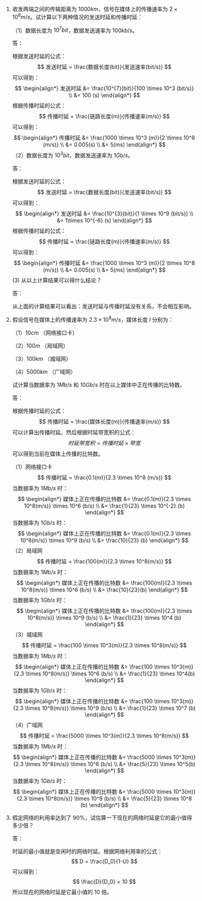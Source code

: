 1. 收发两端之间的传输距离为 $1000km$，信号在媒体上的传播速率为 $2 \times 10^{8} m/s$。试计算以下两种情况的发送时延和传播时延：

   （1）数据长度为 $10^7bit$，数据发送速率为 $100kb/s$。

   答：

   根据发送时延的公式：
   $$
   发送时延 = \frac{数据长度(bit)}{发送速率(bit/s)}
   $$
   可以得到：
   $$
   \begin{align*}
   发送时延 &= \frac{10^{7}(bit)}{100 \times 10^3 (bit/s)} \\ 
    &= 100 (s)
   \end{align*}
   $$
   根据传播时延的公式：
   $$
   传播时延 = \frac{链路长度(m)}{传播速率(m/s)}
   $$
   可以得到：
   $$
   \begin{align*}
   传播时延 &= \frac{1000 \times 10^3 (m)}{2 \times 10^8 (m/s)} \\
     &= 0.005(s) \\
     &= 5(ms)
   \end{align*}
   $$
   （2）数据长度为 $10^3bit$，数据发送速率为 $1Gb/s$。

   答：

   根据发送时延的公式：
   $$
   发送时延 = \frac{数据长度(bit)}{发送速率(bit/s)}
   $$
   可以得到：
   $$
   \begin{align*}
   发送时延 &= \frac{10^{3}(bit)}{1 \times 10^9 (bit/s)} \\ 
    &= 1\times 10^{-6} (s)
   \end{align*}
   $$
   根据传播时延的公式：
   $$
      传播时延 = \frac{链路长度(m)}{传播速率(m/s)}
   $$
   可以得到：
   $$
   \begin{align*}
      传播时延 &= \frac{1000 \times 10^3 (m)}{2 \times 10^8 (m/s)} \\
        &= 0.005(s) \\
        &= 5(ms)
      \end{align*}
   $$
   (3) 从以上计算结果可以得什么结论？

   答：

   从上面的计算结果可以看出：发送时延与传播时延没有关系，不会相互影响。

2. 假设信号在媒体上的传播速率为 $2.3 \times 10^8 m/s$，媒体长度 $l$ 分别为：

   （1）$10 cm$ （网络接口卡）

   （2）$100 m$ （局域网）

   （3）$100 km$ （城域网）

   （4）$5000km$ （广域网）

   试计算当数据率为 $1Mb/s$ 和 $10Gb/s$ 时在以上媒体中正在传播的比特数。

   答：

   根据传播时延的公式：
   $$
   传播时延 = \frac{媒体长度(m)}{传播速率(m/s)}
   $$
   可以计算出传播时延。然后根据时延带宽积的公式：
   $$
   时延带宽积 = 传播时延 \times 带宽
   $$
   可以得到当前在媒体上传播的比特数。

   （1）网络接口卡
   $$
   传播时延 = \frac{0.1(m)}{2.3 \times 10^8 (m/s)}
   $$
   当数据率为 $1 Mb/s$ 时：
   $$
   \begin{align*}
   媒体上正在传播的比特数 &= \frac{0.1(m)}{2.3 \times 10^8(m/s)} \times 10^6 (b/s) \\
   &= \frac{1}{23} \times 10^{-2} (b)
   \end{align*}
   $$
   当数据率为 $1Gb/s$ 时：
   $$
   \begin{align*}
   媒体上正在传播的比特数 &= \frac{0.1(m)}{2.3 \times 10^8(m/s)} \times 10^9 (b/s) \\
   &= \frac{10}{23} (b)
   \end{align*}
   $$
   （2）局域网
   $$
   传播时延 = \frac{100(m)}{2.3 \times 10^8(m/s)}
   $$
   当数据率为 $1Mb/s$ 时：
   $$
   \begin{align*}
   媒体上正在传播的比特数 &= \frac{100(m)}{2.3 \times 10^8(m/s)} \times 10^6 (b/s) \\
   &= \frac{10}{23}(b)
   \end{align*}
   $$
   当数据率为 $1Gb/s$ 时：
   $$
   \begin{align*}
   媒体上正在传播的比特数 &= \frac{100(m)}{2.3 \times 10^8(m/s)} \times 10^9 (b/s) \\
   &= \frac{1}{23} \times 10^4 (b)
   \end{align*}
   $$
   （3）城域网
   $$
   传播时延 = \frac{100 \times 10^3(m)}{2.3 \times 10^8(m/s)}
   $$
      当数据率为 $1Mb/s$ 时：
   $$
   \begin{align*}
      媒体上正在传播的比特数 &= \frac{100 \times 10^3(m)}{2.3 \times 10^8(m/s)} \times 10^6 (b/s) \\
      &= \frac{1}{23} \times 10^4(b)
      \end{align*}
   $$
      当数据率为 $1Gb/s$ 时：
   $$
   \begin{align*}
      媒体上正在传播的比特数 &= \frac{100 \times 10^3(m)}{2.3 \times 10^8(m/s)} \times 10^9 (b/s) \\
      &= \frac{1}{23} \times 10^7 (b)
      \end{align*}
   $$
   （4）广域网
   $$
   传播时延 = \frac{5000 \times 10^3(m)}{2.3 \times 10^8(m/s)}
   $$
      当数据率为 $1Mb/s$ 时：
   $$
   \begin{align*}
      媒体上正在传播的比特数 &= \frac{5000 \times 10^3(m)}{2.3 \times 10^8(m/s)} \times 10^6 (b/s) \\
      &= \frac{5}{23} \times 10^5(b)
      \end{align*}
   $$
      当数据率为 $1Gb/s$ 时：
   $$
   \begin{align*}
      媒体上正在传播的比特数 &= \frac{5000 \times 10^3(m)}{2.3 \times 10^8(m/s)} \times 10^9 (b/s) \\
      &= \frac{5}{23} \times 10^8 (b)
      \end{align*}
   $$
   

3. 假定网络的利用率达到了 $90\%$，试估算一下现在的网络时延是它的最小值得多少倍？

   答：

   时延的最小值就是空闲时的网络时延。根据网络利用率的公式：
   $$
   D = \frac{D_0}{1-U}
   $$
   可以得到：
   $$
   \frac{D}{D_0} = 10
   $$
   所以现在的网络时延是它最小值的 $10$ 倍。

